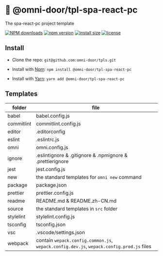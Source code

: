 # 🐸 @omni-door/tpl-spa-react-pc
The spa-react-pc project template

[![NPM downloads](http://img.shields.io/npm/dm/%40omni-door%2Ftpl-spa-react-pc.svg?style=flat-square)](https://www.npmjs.com/package/@omni-door/tpl-spa-react-pc)
[![npm version](https://badge.fury.io/js/%40omni-door%2Ftpl-spa-react-pc.svg)](https://badge.fury.io/js/%40omni-door%2Ftpl-spa-react-pc)
[![install size](https://packagephobia.now.sh/badge?p=%40omni-door%2Ftpl-spa-react-pc)](https://packagephobia.now.sh/result?p=%40omni-door%2Ftpl-spa-react-pc)
[![license](http://img.shields.io/npm/l/%40omni-door%2Ftpl-spa-react-pc.svg)](https://github.com/omni-door/tpls/blob/master/packages/tpl-spa-react-pc/LICENSE)

## Install
* Clone the repo: `git@github.com:omni-door/tpls.git`

* Install with [Npm](https://www.npmjs.com/package/@omni-door/tpl-spa-react-pc): `npm install @omni-door/tpl-spa-react-pc`

* Install with [Yarn](https://yarnpkg.com/en/package/@omni-door/tpl-spa-react-pc): `yarn add @omni-door/tpl-spa-react-pc`

## Templates
| folder | file |
| --- | --- |
| babel | babel.config.js |
| commitlint | commitlint.config.js |
| editor | .editorconfig |
| eslint | .eslintrc.js |
| omni | omni.config.js |
| ignore | .eslintignore & .gitignore & .npmignore & .prettierignore |
| jest | jest.config.js |
| new | the standard templates for `omni new` command |
| package | package.json |
| prettier | prettier.config.js |
| readme | README.md & README.zh-CN.md |
| source | the standard templates in `src` folder |
| stylelint | stylelint.config.js |
| tsconfig | tsconfig.json |
| vsc | .vscode/settings.json |
| webpack | contain `wepack.config.common.js`, `wepack.config.dev.js`, `wepack.config.prod.js` files |